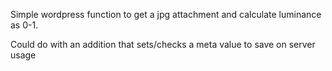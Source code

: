 Simple wordpress function to get a jpg attachment and calculate luminance as 0-1.

Could do with an addition that sets/checks a meta value to save on server usage